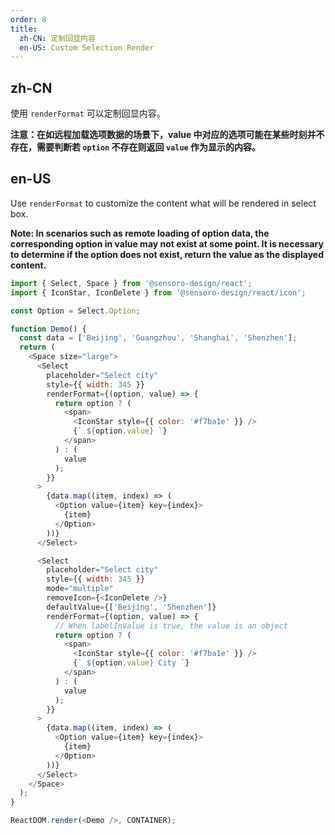```yaml
---
order: 8
title:
  zh-CN: 定制回显内容
  en-US: Custom Selection Render
---
```


## zh-CN

使用 `renderFormat` 可以定制回显内容。

**注意：在如远程加载选项数据的场景下，value 中对应的选项可能在某些时刻并不存在，需要判断若 `option` 不存在则返回 `value` 作为显示的内容。**

## en-US

Use `renderFormat` to customize the content what will be rendered in select box.

**Note: In scenarios such as remote loading of option data, the corresponding option in value may not exist at some point. It is necessary to determine if the option does not exist, return the value as the displayed content.**

```js
import { Select, Space } from '@sensoro-design/react';
import { IconStar, IconDelete } from '@sensoro-design/react/icon';

const Option = Select.Option;

function Demo() {
  const data = ['Beijing', 'Guangzhou', 'Shanghai', 'Shenzhen'];
  return (
    <Space size="large">
      <Select
        placeholder="Select city"
        style={{ width: 345 }}
        renderFormat={(option, value) => {
          return option ? (
            <span>
              <IconStar style={{ color: '#f7ba1e' }} />
              {` ${option.value} `}
            </span>
          ) : (
            value
          );
        }}
      >
        {data.map((item, index) => (
          <Option value={item} key={index}>
            {item}
          </Option>
        ))}
      </Select>

      <Select
        placeholder="Select city"
        style={{ width: 345 }}
        mode="multiple"
        removeIcon={<IconDelete />}
        defaultValue={['Beijing', 'Shenzhen']}
        renderFormat={(option, value) => {
          // When labelInValue is true, the value is an object
          return option ? (
            <span>
              <IconStar style={{ color: '#f7ba1e' }} />
              {` ${option.value} City `}
            </span>
          ) : (
            value
          );
        }}
      >
        {data.map((item, index) => (
          <Option value={item} key={index}>
            {item}
          </Option>
        ))}
      </Select>
    </Space>
  );
}

ReactDOM.render(<Demo />, CONTAINER);
```
